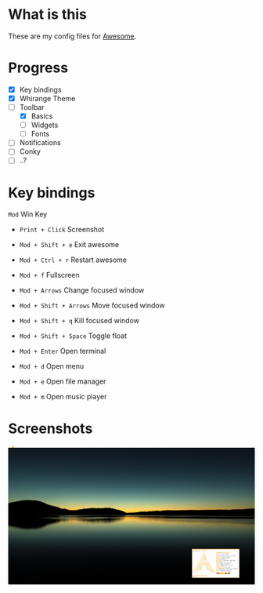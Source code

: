 # What is this
These are my config files for [Awesome](https://awesomewm.org/).

# Progress
- [x] Key bindings
- [x] Whirange Theme
- [ ] Toolbar
  - [x] Basics 
  - [ ] Widgets
  - [ ] Fonts
- [ ] Notifications
- [ ] Conky
- [ ] ..?

# Key bindings
`Mod` Win Key

- `Print + Click` Screenshot
- `Mod + Shift + e` Exit awesome
- `Mod + Ctrl + r` Restart awesome
- `Mod + f` Fullscreen
- `Mod + Arrows` Change focused window
- `Mod + Shift + Arrows` Move focused window
- `Mod + Shift + q` Kill focused window
- `Mod + Shift + Space` Toggle float

- `Mod + Enter` Open terminal
- `Mod + d` Open menu
- `Mod + e` Open file manager
- `Mod + m` Open music player

# Screenshots
![alt tag](https://raw.githubusercontent.com/Mindii/Whirange-AwesomeWM/master/screenshot/screenshot_v01.png)
